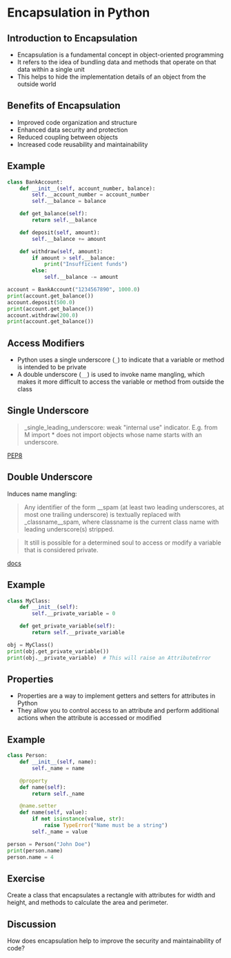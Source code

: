 Encapsulation in Python
======================

Introduction to Encapsulation
-----------------------------

- Encapsulation is a fundamental concept in object-oriented programming
- It refers to the idea of bundling data and methods that operate on that data within a single unit
- This helps to hide the implementation details of an object from the outside world

Benefits of Encapsulation
-------------------------

- Improved code organization and structure
- Enhanced data security and protection
- Reduced coupling between objects
- Increased code reusability and maintainability

Example
-------

```python
class BankAccount:
    def __init__(self, account_number, balance):
        self.__account_number = account_number
        self.__balance = balance

    def get_balance(self):
        return self.__balance

    def deposit(self, amount):
        self.__balance += amount

    def withdraw(self, amount):
        if amount > self.__balance:
            print("Insufficient funds")
        else:
            self.__balance -= amount

account = BankAccount("1234567890", 1000.0)
print(account.get_balance())
account.deposit(500.0)
print(account.get_balance())
account.withdraw(200.0)
print(account.get_balance())
```

Access Modifiers
----------------

- Python uses a single underscore (`_`) to indicate that a variable or method is intended to be private
- A double underscore (`__`) is used to invoke name mangling, which makes it more difficult to access the variable or method from outside the class

Single Underscore
-----------------

> _single_leading_underscore: weak "internal use" indicator. E.g. from M import * does not import objects whose name starts with an underscore.

[PEP8](http://www.python.org/dev/peps/pep-0008/)

Double Underscore
-----------------

Induces name mangling:

> Any identifier of the form __spam (at least two leading underscores, at most one trailing underscore) is textually replaced with _classname__spam, where classname is the current class name with leading underscore(s) stripped.

> It still is possible for a determined soul to access or modify a variable that is considered private.

[docs](https://docs.python.org/3/tutorial/classes.html#private-variables)

Example
-------

```python
class MyClass:
    def __init__(self):
        self.__private_variable = 0

    def get_private_variable(self):
        return self.__private_variable

obj = MyClass()
print(obj.get_private_variable())
print(obj.__private_variable)  # This will raise an AttributeError
```

Properties
----------

- Properties are a way to implement getters and setters for attributes in Python
- They allow you to control access to an attribute and perform additional actions when the attribute is accessed or modified

Example
-------

```python
class Person:
    def __init__(self, name):
        self._name = name

    @property
    def name(self):
        return self._name

    @name.setter
    def name(self, value):
        if not isinstance(value, str):
            raise TypeError("Name must be a string")
        self._name = value

person = Person("John Doe")
print(person.name)
person.name = 4
```

Exercise
---------

Create a class that encapsulates a rectangle with attributes for width and height, and methods to calculate the area and perimeter.

Discussion
----------

How does encapsulation help to improve the security and maintainability of code?
